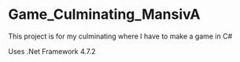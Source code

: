 # Game_Culminating_MansivA

This project is for my culminating where I have to make a game in C#

Uses .Net Framework 4.7.2
